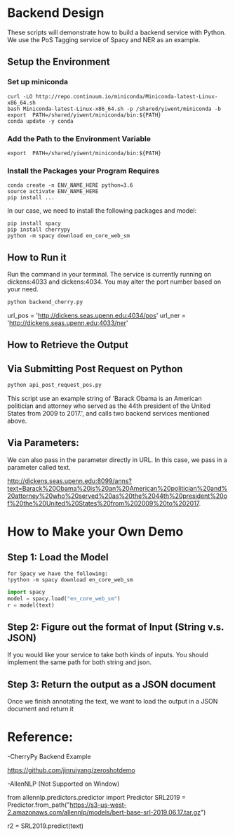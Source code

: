 # Backend Design

These scripts will demonstrate how to build a backend service with Python. We use the PoS Tagging service of Spacy and NER as an example.

## Setup the Environment

### Set up miniconda

```linux
curl -LO http://repo.continuum.io/miniconda/Miniconda-latest-Linux-x86_64.sh
bash Miniconda-latest-Linux-x86_64.sh -p /shared/yiwent/miniconda -b
export  PATH=/shared/yiwent/miniconda/bin:${PATH}
conda update -y conda
```

### Add the Path to the Environment Variable
```linux
export  PATH=/shared/yiwent/miniconda/bin:${PATH}
```

### Install the Packages your Program Requires 
```linux
conda create -n ENV_NAME_HERE python=3.6
source activate ENV_NAME_HERE
pip install ...
```
In our case, we need to install the following packages and model:

```linux
pip install spacy
pip install cherrypy
python -m spacy download en_core_web_sm
```

## How to Run it
Run the command in your terminal. The service is currently running on dickens:4033 and dickens:4034. You may alter the port number based on your need.

 ```python
 python backend_cherry.py
 ```

url_pos = 'http://dickens.seas.upenn.edu:4034/pos'
url_ner = 'http://dickens.seas.upenn.edu:4033/ner'

## How to Retrieve the Output

## Via Submitting Post Request on Python

```python
python api_post_request_pos.py
```

This script use an example string of 'Barack Obama is an American politician and attorney who served as the 44th president of the United States from 2009 to 2017.', and calls two backend services mentioned above.

## Via Parameters:

We can also pass in the parameter directly in URL. In this case, we pass in a parameter called text.

http://dickens.seas.upenn.edu:8099/anns?text=Barack%20Obama%20is%20an%20American%20politician%20and%20attorney%20who%20served%20as%20the%2044th%20president%20of%20the%20United%20States%20from%202009%20to%202017.

# How to Make your Own Demo
## Step 1: Load the Model
```linux
for Spacy we have the following:
!python -m spacy download en_core_web_sm
```

```python
import spacy
model = spacy.load("en_core_web_sm")
r = model(text)
```

## Step 2: Figure out the format of Input (String v.s. JSON)

If you would like your service to take both kinds of inputs. You should implement the same path for both string and json. 

## Step 3: Return the output as a JSON document

Once we finish annotating the text, we want to load the output in a JSON document and return it


# Reference:

-CherryPy Backend Example

https://github.com/jinruiyang/zeroshotdemo

-AllenNLP (Not Supported on Window)

from allennlp.predictors.predictor import Predictor
SRL2019 = Predictor.from_path("https://s3-us-west-2.amazonaws.com/allennlp/models/bert-base-srl-2019.06.17.tar.gz")

r2 = SRL2019.predict(text)
